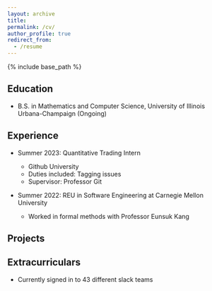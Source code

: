```yaml
---
layout: archive
title:
permalink: /cv/
author_profile: true
redirect_from:
  - /resume
---
```


{% include base_path %}

Education
------
* B.S. in Mathematics and Computer Science, University of Illinois Urbana-Champaign (Ongoing)

Experience
------
* Summer 2023: Quantitative Trading Intern
  * Github University
  * Duties included: Tagging issues
  * Supervisor: Professor Git

* Summer 2022: REU in Software Engineering at Carnegie Mellon University
  * Worked in formal methods with Professor Eunsuk Kang

Projects
------
  
Extracurriculars
------
* Currently signed in to 43 different slack teams
